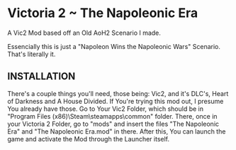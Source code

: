 # Victoria 2 ~ The Napoleonic Era
A Vic2 Mod based off an Old AoH2 Scenario I made.

Essencially this is just a "Napoleon Wins the Napoleonic Wars" Scenario. That's literally it.

## INSTALLATION
There's a couple things you'll need, those being: Vic2, and it's DLC's, Heart of Darkness and A House Divided. If You're trying this mod out, I presume You already have those.
Go to Your Vic2 Folder, which should be in "Program Files (x86)\Steam\steamapps\common" folder. There, once in your Victoria 2 Folder, go to "mods" and insert the files "The Napoleonic Era" and "The Napoleonic Era.mod" in there. After this, You can launch the game and activate the Mod through the Launcher itself.

